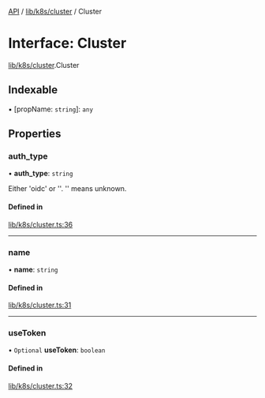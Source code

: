 [API](../API.md) / [lib/k8s/cluster](../modules/lib_k8s_cluster.md) / Cluster

# Interface: Cluster

[lib/k8s/cluster](../modules/lib_k8s_cluster.md).Cluster

## Indexable

▪ [propName: `string`]: `any`

## Properties

### auth\_type

• **auth\_type**: `string`

Either 'oidc' or ''. '' means unknown.

#### Defined in

[lib/k8s/cluster.ts:36](https://github.com/kubernetes-sigs/headlamp/blob/072d2509b/frontend/src/lib/k8s/cluster.ts#L36)

___

### name

• **name**: `string`

#### Defined in

[lib/k8s/cluster.ts:31](https://github.com/kubernetes-sigs/headlamp/blob/072d2509b/frontend/src/lib/k8s/cluster.ts#L31)

___

### useToken

• `Optional` **useToken**: `boolean`

#### Defined in

[lib/k8s/cluster.ts:32](https://github.com/kubernetes-sigs/headlamp/blob/072d2509b/frontend/src/lib/k8s/cluster.ts#L32)
